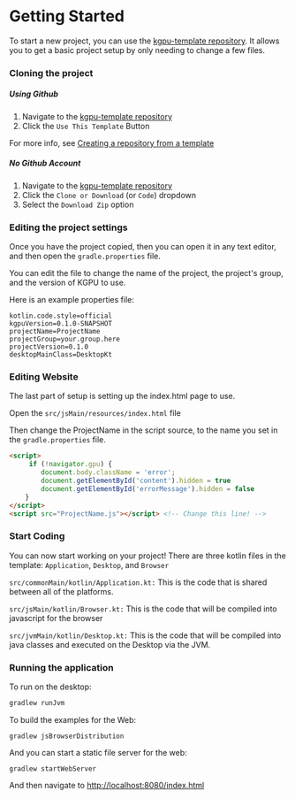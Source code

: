 # Getting Started
To start a new project, you can use the [kgpu-template repository](https://github.com/kgpu/kgpu-template).
It allows you to get a basic project setup by only needing to change a few files. 

### Cloning the project

##### Using Github
1. Navigate to the [kgpu-template repository](https://github.com/kgpu/kgpu-template)
2. Click the `Use This Template` Button

For more info, see [Creating a repository from a template](https://docs.github.com/en/github/creating-cloning-and-archiving-repositories/creating-a-repository-from-a-template)

##### No Github Account
1. Navigate to the [kgpu-template repository](https://github.com/kgpu/kgpu-template)
2. Click the `Clone or Download` (or `Code`) dropdown
3. Select the `Download Zip` option

### Editing the project settings
Once you have the project copied, then you can open it in any text editor, 
and then open the `gradle.properties` file.

You can edit the file to change the name of the project, the project's group, and the version of KGPU to use.

Here is an example properties file:
```properties
kotlin.code.style=official
kgpuVersion=0.1.0-SNAPSHOT
projectName=ProjectName
projectGroup=your.group.here
projectVersion=0.1.0
desktopMainClass=DesktopKt
```

### Editing Website
The last part of setup is setting up the index.html page to use. 

Open the `src/jsMain/resources/index.html` file

Then change the ProjectName in the script source, to the name you set in 
the `gradle.properties` file.
```html
<script>
     if (!navigator.gpu) {
        document.body.className = 'error';
        document.getElementById('content').hidden = true
        document.getElementById('errorMessage').hidden = false
    }
</script>
<script src="ProjectName.js"></script> <!-- Change this line! -->
```
### Start Coding
You can now start working on your project! There are three kotlin files in the template: `Application`, `Desktop`, 
and `Browser`

`src/commonMain/kotlin/Application.kt:`
This is the code that is shared between all of the platforms.

`src/jsMain/kotlin/Browser.kt:`
This is the code that will be compiled into javascript for the browser

`src/jvmMain/kotlin/Desktop.kt:`
This is the code that will be compiled into java classes and executed on the Desktop via the JVM.

### Running the application
To run on the desktop: 
```bash
gradlew runJvm
```

To build the examples for the Web:
```
gradlew jsBrowserDistribution
```

And you can start a static file server for the web:
```
gradlew startWebServer
```
And then navigate to [http://localhost:8080/index.html](http://localhost:8080/index.html)

